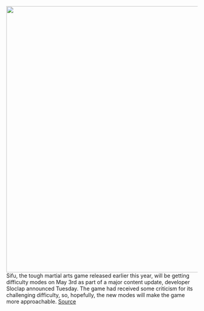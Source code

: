 <img src='https://cdn.vox-cdn.com/thumbor/7kY0HT0BSHbuz60x1UkMa2uk4P8=/0x0:1920x1080/1200x800/filters:focal(807x387:1113x693)/cdn.vox-cdn.com/uploads/chorus_image/image/70795527/621646306cfae63ee197fbb9_H1Saut.0.jpeg' width='700px' /><br/>
Sifu, the tough martial arts game released earlier this year, will be getting difficulty modes on May 3rd as part of a major content update, developer Sloclap announced Tuesday. The game had received some criticism for its challenging difficulty, so, hopefully, the new modes will make the game more approachable.
<a href='https://www.theverge.com/2022/4/26/23042872/sifu-difficulty-modes-sloclap-content-updates'> Source <a/>